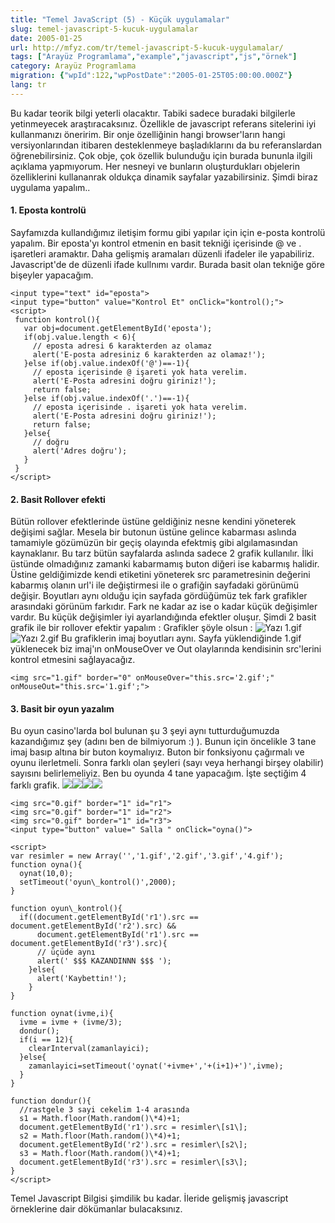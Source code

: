 ```yaml
---
title: "Temel JavaScript (5) - Küçük uygulamalar"
slug: temel-javascript-5-kucuk-uygulamalar
date: 2005-01-25
url: http://mfyz.com/tr/temel-javascript-5-kucuk-uygulamalar/
tags: ["Arayüz Programlama","example","javascript","js","örnek"]
category: Arayüz Programlama
migration: {"wpId":122,"wpPostDate":"2005-01-25T05:00:00.000Z"}
lang: tr
---
```


Bu kadar teorik bilgi yeterli olacaktır. Tabiki sadece buradaki bilgilerle yetinmeyecek araştıracaksınız. Özellikle de javascript referans sitelerini iyi kullanmanızı öneririm. Bir onje özelliğinin hangi browser'ların hangi versiyonlarından itibaren desteklenmeye başladıklarını da bu referanslardan öğrenebilirsiniz. Çok obje, çok özellik bulunduğu için burada bununla ilgili açıklama yapmıyorum. Her nesneyi ve bunların oluşturdukları objelerin özelliklerini kullananrak oldukça dinamik sayfalar yazabilirsiniz. Şimdi biraz uygulama yapalım..

#### 1\. Eposta kontrolü

Sayfamızda kullandığımız iletişim formu gibi yapılar için için e-posta kontrolü yapalım. Bir eposta'yı kontrol etmenin en basit tekniği içerisinde @ ve . işaretleri aramaktır. Daha gelişmiş aramaları düzenli ifadeler ile yapabiliriz. Javascript'de de düzenli ifade kullnımı vardır. Burada basit olan tekniğe göre bişeyler yapacağım.
```
<input type="text" id="eposta">
<input type="button" value="Kontrol Et" onClick="kontrol();">
<script>
 function kontrol(){
   var obj=document.getElementById('eposta');
   if(obj.value.length < 6){
     // eposta adresi 6 karakterden az olamaz
     alert('E-posta adresiniz 6 karakterden az olamaz!');
   }else if(obj.value.indexOf('@')==-1){
     // eposta içerisinde @ işareti yok hata verelim.
     alert('E-Posta adresini doğru giriniz!');
     return false;
   }else if(obj.value.indexOf('.')==-1){
     // eposta içerisinde . işareti yok hata verelim.
     alert('E-Posta adresini doğru giriniz!');
     return false;
   }else{
     // doğru
     alert('Adres doğru');
   }
 }
</script>

```

#### 2\. Basit Rollover efekti

Bütün rollover efektlerinde üstüne geldiğiniz nesne kendini yöneterek değişimi sağlar. Mesela bir butonun üstüne gelince kabarması aslında tamamiyle gözümüzün bir geçiş olayında efektmiş gibi algılamasından kaynaklanır. Bu tarz bütün sayfalarda aslında sadece 2 grafik kullanılır. İlki üstünde olmadığınız zamanki kabarmamış buton diğeri ise kabarmış halidir. Üstine geldiğimizde kendi etiketini yöneterek src parametresinin değerini kabarmış olanın url'i ile değiştirmesi ile o grafiğin sayfadaki görünümü değişir. Boyutları aynı olduğu için sayfada gördüğümüz tek fark grafikler arasındaki görünüm farkıdır. Fark ne kadar az ise o kadar küçük değişimler vardır. Bu küçük değişimler iyi ayarlandığında efektler oluşur. Şimdi 2 basit grafik ile bir rollover efektir yapalım : Grafikler şöyle olsun : ![Yazı](/images/archive/tr/2005/01/yazi-1.gif) 1.gif ![Yazı](/images/archive/tr/2005/01/yazi_over-1.gif) 2.gif Bu grafiklerin imaj boyutları aynı. Sayfa yüklendiğinde 1.gif yüklenecek biz imaj'ın onMouseOver ve Out olaylarında kendisinin src'lerini kontrol etmesini sağlayacağız.
```
<img src="1.gif" border="0" onMouseOver="this.src='2.gif';" onMouseOut="this.src='1.gif';">

```

#### 3\. Basit bir oyun yazalım

Bu oyun casino'larda bol bulunan şu 3 şeyi aynı tutturduğumuzda kazandığımız şey (adını ben de bilmiyorum :) ). Bunun için öncelikle 3 tane imaj basıp altına bir buton koymalıyız. Buton bir fonksiyonu çağırmalı ve oyunu ilerletmeli. Sonra farklı olan şeyleri (sayı veya herhangi birşey olabilir) sayısını belirlemeliyiz. Ben bu oyunda 4 tane yapacağım. İşte seçtiğim 4 farklı grafik. ![](/images/archive/tr/2005/01/1.gif)![](/images/archive/tr/2005/01/2.gif)![](/images/archive/tr/2005/01/3.gif)![](/images/archive/tr/2005/01/4.gif)
```
<img src="0.gif" border="1" id="r1">
<img src="0.gif" border="1" id="r2">
<img src="0.gif" border="1" id="r3">
<input type="button" value=" Salla " onClick="oyna()">

<script>
var resimler = new Array('','1.gif','2.gif','3.gif','4.gif');
function oyna(){
  oynat(10,0);
  setTimeout('oyun\_kontrol()',2000);
}

function oyun\_kontrol(){
  if((document.getElementById('r1').src == document.getElementById('r2').src) &&
      document.getElementById('r1').src == document.getElementById('r3').src){
      // üçüde aynı
      alert(' $$$ KAZANDINNN $$$ ');
    }else{
      alert('Kaybettin!');
    }
}

function oynat(ivme,i){
  ivme = ivme + (ivme/3);
  dondur();
  if(i == 12){
    clearInterval(zamanlayici);
  }else{
    zamanlayici=setTimeout('oynat('+ivme+','+(i+1)+')',ivme);
  }
}

function dondur(){
  //rastgele 3 sayi cekelim 1-4 arasında
  s1 = Math.floor(Math.random()\*4)+1;
  document.getElementById('r1').src = resimler\[s1\];
  s2 = Math.floor(Math.random()\*4)+1;
  document.getElementById('r2').src = resimler\[s2\];
  s3 = Math.floor(Math.random()\*4)+1;
  document.getElementById('r3').src = resimler\[s3\];
}
</script>

```
Temel Javascript Bilgisi şimdilik bu kadar. İleride gelişmiş javascript örneklerine dair dökümanlar bulacaksınız.